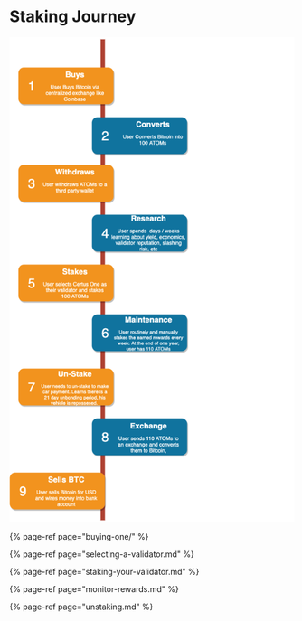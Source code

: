 # Staking Journey

 

![](../.gitbook/assets/image%20%284%29.png)

{% page-ref page="buying-one/" %}

{% page-ref page="selecting-a-validator.md" %}

{% page-ref page="staking-your-validator.md" %}

{% page-ref page="monitor-rewards.md" %}

{% page-ref page="unstaking.md" %}





